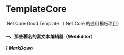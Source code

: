 # TemplateCore
.Net Core Good Template （.Net Core 的通用模板项目）
#### 一、那些著名的富文本编辑器（WebEditor）
##### 1.MarkDown
